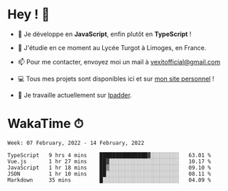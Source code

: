 # Hey ! 🌃

- 🔭 Je développe en **JavaScript**, enfin plutôt en **TypeScript** !

- 🌱 J'étudie en ce moment au Lycée Turgot à Limoges, en France.

- 📫 Pour me contacter, envoyez moi un mail à <a href="mailto:vexitofficial@gmail.com">vexitofficial@gmail.com</a>

- 💻 Tous mes projets sont disponibles ici et sur <a href="https://www.vexcited.me">mon site personnel</a> !

- 👀 Je travaille actuellement sur [lpadder](https://github.com/Vexcited/lpadder).

# WakaTime ⏱

<!--START_SECTION:waka-->
```text
Week: 07 February, 2022 - 14 February, 2022

TypeScript   9 hrs 4 mins    ███████████████▓░░░░░░░░░   63.01 % 
Vue.js       1 hr 27 mins    ██▓░░░░░░░░░░░░░░░░░░░░░░   10.17 % 
JavaScript   1 hr 18 mins    ██▒░░░░░░░░░░░░░░░░░░░░░░   09.10 % 
JSON         1 hr 10 mins    ██░░░░░░░░░░░░░░░░░░░░░░░   08.11 % 
Markdown     35 mins         █░░░░░░░░░░░░░░░░░░░░░░░░   04.09 % 
```
<!--END_SECTION:waka-->
